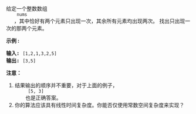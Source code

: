 <html>
 <body>
  <p>
   给定一个整数数组
   <code>
    nums
   </code>
   ，其中恰好有两个元素只出现一次，其余所有元素均出现两次。 找出只出现一次的那两个元素。
  </p>
  <p>
   <strong>
    示例 :
   </strong>
  </p>
  <pre><strong>输入:</strong> <code>[1,2,1,3,2,5]</code>
<strong>输出:</strong> <code>[3,5]</code></pre>
  <p>
   <strong>
    注意：
   </strong>
  </p>
  <ol>
   <li>
    结果输出的顺序并不重要，对于上面的例子，
    <code>
     [5, 3]
    </code>
    也是正确答案。
   </li>
   <li>
    你的算法应该具有线性时间复杂度。你能否仅使用常数空间复杂度来实现？
   </li>
  </ol>
 </body>
</html>